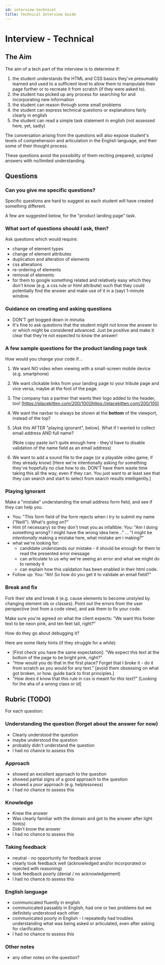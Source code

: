 ```yaml
---
id: interview-technical
title: Technical Interview Guide
---
```


# Interview - Technical

## The Aim

The aim of a tech part of the interview is to determine if:

1. the student understands the HTML and CSS basics they've presumably learned and used to a sufficient level to allow them to manipulate their page further or to recreate it from scratch \(if they were asked to\).
2. the student has picked up any process for searching for and incorporating new information
3. the student can reason through some small problems
4. the student can express technical questions or explanations fairly clearly in english
5. the student can read a simple task statement in english \(not assessed here, yet, sadly\)

The conversation arising from the questions will also expose student's levels of comprehension and articulation in the English language, and their some of their thought process.

These questions avoid the possibility of them reciting prepared, scripted answers with no/limited understanding.

## Questions

### Can you give me specific questions?

Specific questions are hard to suggest as each student will have created something different.

A few are suggested below, for the "product landing page" task.

### What sort of questions should I ask, then?

Ask questions which would require:

* change of element types
* change of element attributes
* duplication and alteration of elements
* css alterations
* re-ordering of elements
* removal of elements
* for them to google something related and relatively easy which they don't know \(e.g. a css rule or html attribute\) such that they could potentially find the answer and make use of it in a \(say\) 1-minute window.

### Guidance on creating and asking questions

* DON'T get bogged down in minutia
* It's fine to ask questions that the student might not know the answer to or which might be considered advanced. Just be positive and make it clear that they're not expected to know the answer!

### A few sample questions for the product landing page task

How would you change your code if...

1. We want NO video when viewing with a small-screen mobile device \(e.g. smartphone\)
2. We want clickable links from your landing page to your tribute page and vice versa, maybe at the foot of the page.
3. The company has a partner that wants their logo added to the header, too! [https://placekitten.com/200/100](https://placekitten.com/200/100)
4. We want the navbar to always be shown at the **bottom** of the viewport, instead of the top?
5. \[Ask this AFTER "playing ignorant", below\]. What if I wanted to collect email address AND full name?

   \(Note copy paste isn't quite enough here - they'd have to disable validation of the name field as an email address\)

6. We want to add a sound file to the page \(or a playable video game, if they already know\) \[Here we're intentionally asking for something they've hopefully no clue how to do. DON'T have them waste time taking this all the way, even if they can. You just want to at least see that they can search and start to select from search results intelligently.\]

### Playing Ignorant

Make a "mistake" understanding the email address form field, and see if they can help you.

* You: "This form field of the form rejects when i try to submit my name \("Neill"\). What's going on?"
* Hint \(if necessary\) so they don't treat you as infallible: You: "Am I doing something wrong? I might have the wrong idea here..." ... "I might be _intentionally_ making a mistake here, what mistake am i making?"
* what we're looking for:
  * candidate understands our mistake - it should be enough for them to read the presented error message
  * can articulate to us why we're seeing an error and what we might do to remedy it
  * can explain how this validation has been enabled in their html code.
* Follow up: You: "Ah! So how do you get it to validate an email field?"

### Break and fix

Fork their site and break it \(e.g. cause elements to become unstyled by changing element ids or classes\). Point out the errors from the user perspective \(not from a code view\), and ask them to fix your code.

Make sure you're agreed on what the client expects: "We want this footer text to be neon pink, and ten feet tall, right?"

How do they go about debugging it?

Here are some likely hints \(if they struggle for a while\):

* \[First check you have the same expectation\]: "We expect this text at the bottom of the page to be bright pink, right?"
* "How would you do that in the first place? Forget that I _broke_ it - do it from scratch as you would for any text." \[avoid them obsessing on what got broken, or how. guide back to first principles.\]
* "How does it know that this rule in css is meant for _this_ text?" \[Looking for the aha of a wrong class or id\]

## Rubric \(TODO\)

For each question:

### Understanding the question \(forget about the answer for now\)

* Clearly understood the question
* maybe understood the question
* probably didn't understand the question
* I had no chance to assess this

### Approach

* showed an excellent approach to the question
* showed partial signs of a good approach to the question
* showed a poor approach \(e.g. helplessness\)
* I had no chance to assess this

### Knowledge

* Knew the answer
* Was clearly familiar with the domain and got to the answer after light hint\(s\)
* Didn't know the answer
* I had no chance to assess this

### Taking feedback

* neutral - no opportunity for feedback arose
* clearly took feedback well \(acknowledged and/or incorporated or rejected with reasoning\)
* took feedback poorly \(denial / no acknowledgement\)
* I had no chance to assess this

### English language

* communicated fluently in english
* communicated passably in English, had one or two problems but we definitely understood each other
* communicated poorly in English - I repeatedly had troubles understanding what was being asked or articulated, even after asking for clarification.
* I had no chance to assess this

### Other notes

* any other notes on the question?


